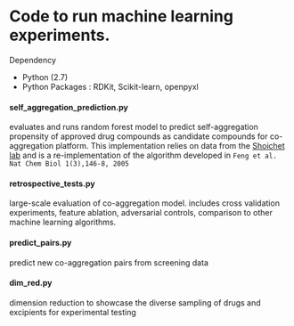 # Code to run machine learning experiments.

Dependency
- Python (2.7)
- Python Packages : RDKit, Scikit-learn, openpyxl


#### self_aggregation_prediction.py
evaluates and runs random forest model to predict self-aggregation propensity of approved drug compounds as candidate compounds for co-aggregation platform. This implementation relies on data from the [Shoichet lab](http://www.bkslab.org/) and is a re-implementation of the algorithm developed in `Feng et al. Nat Chem Biol 1(3),146-8, 2005`

#### retrospective_tests.py
large-scale evaluation of co-aggregation model. includes cross validation experiments, feature ablation, adversarial controls, comparison to other machine learning algorithms.

#### predict_pairs.py
predict new co-aggregation pairs from screening data

#### dim_red.py
dimension reduction to showcase the diverse sampling of drugs and excipients for experimental testing
